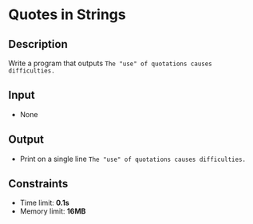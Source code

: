 # Quotes in Strings

## Description
Write a program that outputs `The "use" of quotations causes difficulties.`

## Input
- None

## Output
- Print on a single line `The "use" of quotations causes difficulties.`

## Constraints
- Time limit: **0.1s**
- Memory limit: **16MB**
